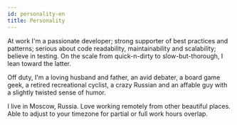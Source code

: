 ```yaml
---
id: personality-en
title: Personality
---
```


At work I'm a passionate developer; strong supporter of best practices and patterns; serious about code readability, maintainability and scalability; believe in testing. On the scale from quick-n-dirty to slow-but-thorough, I lean toward the latter.

Off duty, I'm a loving husband and father, an avid debater, a board game geek, a retired recreational cyclist, a crazy Russian and an affable guy with a slightly twisted sense of humor.

I live in Moscow, Russia. Love working remotely from other beautiful places. Able to adjust to your timezone for partial or full work hours overlap.
